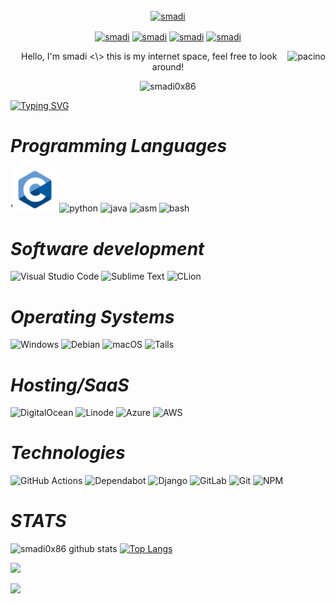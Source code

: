 #     
<p align="center">
<a href="https://linkedin.com/in/saud-smadi" target="blank"><img align="center" src="https://img.shields.io/badge/sponsor-30363D?style=for-the-badge&logo=GitHub-Sponsors&logoColor=#EA4AAA" alt="smadi" height="25" width="25" /></a>
</p>
  
<p align="center">
<a href="https://linkedin.com/in/saud-smadi" target="blank"><img align="center" src="https://cdn.jsdelivr.net/npm/simple-icons@3.0.1/icons/linkedin.svg" alt="smadi" height="25" width="25" /></a>
<a href="https://twitter.com/@smadi0x86" target="blank"><img align="center" src="https://cdn.jsdelivr.net/npm/simple-icons@7.5.0/icons/twitter.svg" alt="smadi" height="25" width="25" /></a>
<a href="https://t.me/rootsmadi" target="blank"><img align="center" src="https://cdn.jsdelivr.net/npm/simple-icons@3.0.1/icons/telegram.svg" alt="smadi" height="25" width="25" /></a>
<a href="https://smadi0x86-blog.gitbook.io/smadi0x86-blog/" target="blank"><img align="center" src="https://cdn.jsdelivr.net/npm/simple-icons@7.5.0/icons/gitbook.svg" alt="smadi" height="25" width="25" /></a>
</p>
<img align="right" alt="pacino" src="https://l.top4top.io/p_2654odvp31.jpg"/>
<p align="center">Hello, I'm smadi <\> this is my internet space, feel free to look around!</p>
<p align="center"> <img src="https://komarev.com/ghpvc/?username=smadi0x01" alt="smadi0x86" /></p>
<a href="https://git.io/typing-svg"><img src="https://readme-typing-svg.demolab.com/?font=Fira+Code&pause=1000&color=fffafa&left=true&width=435&lines=%24~+whoami;smadi0x86;%24~++exit;Enjoy+The+Movement!" alt="Typing SVG" /></a>

#                                                                    *Programming Languages*

'<img src="https://raw.githubusercontent.com/github/explore/f3e22f0dca2be955676bc70d6214b95b13354ee8/topics/c/c.png" alt="C language" height="70" width="70" />
<img src="https://www.vectorlogo.zone/logos/python/python-icon.svg" alt="python" width="55" height="55"/>
<img src="https://www.vectorlogo.zone/logos/java/java-icon.svg" alt="java" width="65" height="65"/> 
<img src="https://camo.githubusercontent.com/d692e3b8622529be32fbf598f71901854127ae2a64f653b9440d3e4d578ec3e9/68747470733a2f2f7777772e6e6179756b692e696f2f7265732f706167652d69636f6e2f36342f612d66756e64616d656e74616c2d696e74726f64756374696f6e2d746f2d7838362d617373656d626c792d70726f6772616d6d696e672e706e67" alt="asm" width="58" height="58"/>
<img src="https://camo.githubusercontent.com/017232b055b969e3eb614662e9ef3f26d493002dbbe8cbf21914dec23cb12379/687474703a2f2f6a6f6e2e646568646172692e6f72672f696d616765732f6c6f676f732f626173682e706e67" alt="bash" width="85" height="85"/>


# *Software development*

![Visual Studio Code](https://img.shields.io/badge/-Visual_Studio_Code-007ACC?style=for-the-badge&logo=visual-studio-code&logoColor=fff)
![Sublime Text](https://img.shields.io/badge/-Sublime-e69138?style=for-the-badge&logo=sublime-text&logoColor=fff)
![CLion](https://img.shields.io/badge/CLion-black?style=for-the-badge&logo=clion&logoColor=white)


# *Operating Systems*

![Windows](https://img.shields.io/badge/Windows-0078D6?style=for-the-badge&logo=windows&logoColor=white)
![Debian](https://img.shields.io/badge/Debian-DC143C?style=for-the-badge&logo=debian&logoColor=white)
![macOS](https://img.shields.io/badge/mac%20os-000000?style=for-the-badge&logo=macos&logoColor=F0F0F0)
![Tails](https://img.shields.io/badge/Tails%20-56347C?&style=for-the-badge&logo=tails&logoColor=white)


# *Hosting/SaaS*

![DigitalOcean](https://img.shields.io/badge/DigitalOcean-%230167ff.svg?style=for-the-badge&logo=digitalOcean&logoColor=white)
![Linode](https://img.shields.io/badge/linode-00A95C?style=for-the-badge&logo=linode&logoColor=white)
![Azure](https://img.shields.io/badge/azure-%230072C6.svg?style=for-the-badge&logo=microsoftazure&logoColor=white)
![AWS](https://img.shields.io/badge/AWS-%23FF9900.svg?style=for-the-badge&logo=amazon-aws&logoColor=white)

# *Technologies*

![GitHub Actions](https://img.shields.io/badge/github%20actions-%232671E5.svg?style=for-the-badge&logo=githubactions&logoColor=white)
![Dependabot](https://img.shields.io/badge/dependabot-025E8C?style=for-the-badge&logo=dependabot&logoColor=white)
![Django](https://img.shields.io/badge/django-%23092E20.svg?style=for-the-badge&logo=django&logoColor=white)
![GitLab](https://img.shields.io/badge/gitlab-%23181717.svg?style=for-the-badge&logo=gitlab&logoColor=white)
![Git](https://img.shields.io/badge/git-%23F05033.svg?style=for-the-badge&logo=git&logoColor=white)
![NPM](https://img.shields.io/badge/NPM-%23CB3837.svg?style=for-the-badge&logo=npm&logoColor=white)


#                                                                     *STATS*

![smadi0x86 github stats](https://github-readme-stats.vercel.app/api?username=smadi0x86&show_icons=true&title_color=ffc857&icon_color=8ac926&text_color=daf7dc&bg_color=000000&hide=issues&count_private=true&include_all_commits=true)
[![Top Langs](https://github-readme-stats.vercel.app/api/top-langs/?username=smadi0x86&layout=compact&text_color=daf7dc&bg_color=000000)](https://github.com/smadi0x086/github-readme-stats)

<p align="left">
<img src="https://github.com/sh1nine96/sh1nine96/blob/output/github-contribution-grid-snake.svg">
</p>

<p align="left">
  <img src="https://capsule-render.vercel.app/api?type=waving&color=gradient&height=80&section=footer"/>
</p>
